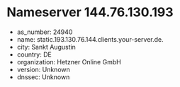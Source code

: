 # Nameserver 144.76.130.193

* as_number: 24940
* name: static.193.130.76.144.clients.your-server.de.
* city: Sankt Augustin
* country: DE
* organization: Hetzner Online GmbH
* version: Unknown
* dnssec: Unknown
